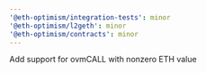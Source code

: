 ```yaml
---
'@eth-optimism/integration-tests': minor
'@eth-optimism/l2geth': minor
'@eth-optimism/contracts': minor
---
```


Add support for ovmCALL with nonzero ETH value
